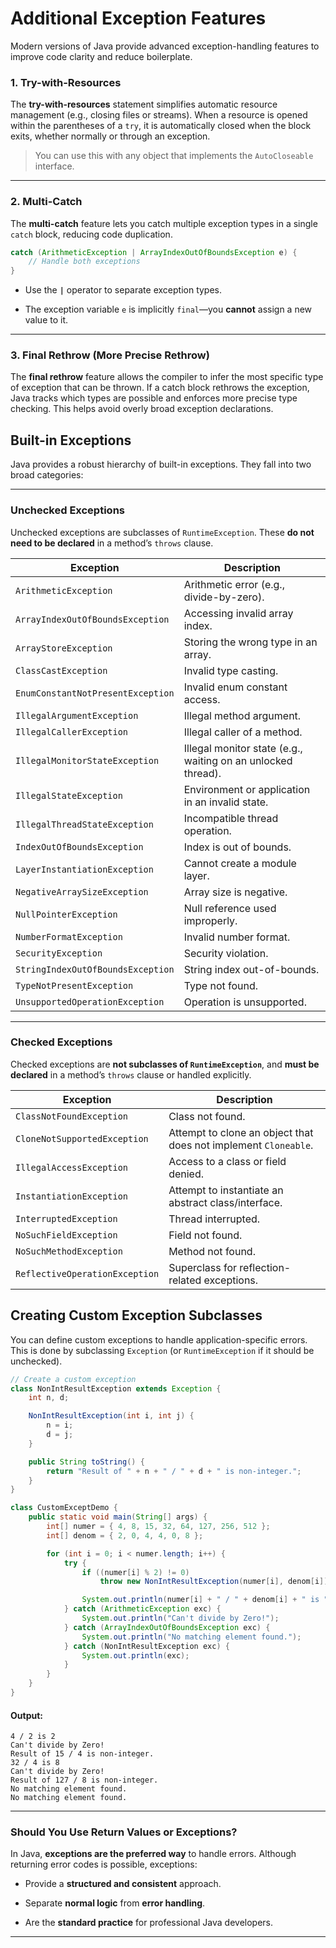 
# Additional Exception Features

Modern versions of Java provide advanced exception-handling features to improve code clarity and reduce boilerplate.

### 1. Try-with-Resources

The **try-with-resources** statement simplifies automatic resource management (e.g., closing files or streams). When a resource is opened within the parentheses of a `try`, it is automatically closed when the block exits, whether normally or through an exception.

> You can use this with any object that implements the `AutoCloseable` interface.

---

### 2. Multi-Catch

The **multi-catch** feature lets you catch multiple exception types in a single `catch` block, reducing code duplication.

```java
catch (ArithmeticException | ArrayIndexOutOfBoundsException e) {
	// Handle both exceptions
}
```

- Use the **`|`** operator to separate exception types.
    
- The exception variable `e` is implicitly `final`—you **cannot** assign a new value to it.

---

### 3. Final Rethrow (More Precise Rethrow)

The **final rethrow** feature allows the compiler to infer the most specific type of exception that can be thrown. If a catch block rethrows the exception, Java tracks which types are possible and enforces more precise type checking. This helps avoid overly broad exception declarations.


## Built-in Exceptions

Java provides a robust hierarchy of built-in exceptions. They fall into two broad categories:

---

###  Unchecked Exceptions

Unchecked exceptions are subclasses of `RuntimeException`. These **do not need to be declared** in a method’s `throws` clause.

|Exception|Description|
|---|---|
|`ArithmeticException`|Arithmetic error (e.g., divide-by-zero).|
|`ArrayIndexOutOfBoundsException`|Accessing invalid array index.|
|`ArrayStoreException`|Storing the wrong type in an array.|
|`ClassCastException`|Invalid type casting.|
|`EnumConstantNotPresentException`|Invalid enum constant access.|
|`IllegalArgumentException`|Illegal method argument.|
|`IllegalCallerException`|Illegal caller of a method.|
|`IllegalMonitorStateException`|Illegal monitor state (e.g., waiting on an unlocked thread).|
|`IllegalStateException`|Environment or application in an invalid state.|
|`IllegalThreadStateException`|Incompatible thread operation.|
|`IndexOutOfBoundsException`|Index is out of bounds.|
|`LayerInstantiationException`|Cannot create a module layer.|
|`NegativeArraySizeException`|Array size is negative.|
|`NullPointerException`|Null reference used improperly.|
|`NumberFormatException`|Invalid number format.|
|`SecurityException`|Security violation.|
|`StringIndexOutOfBoundsException`|String index out-of-bounds.|
|`TypeNotPresentException`|Type not found.|
|`UnsupportedOperationException`|Operation is unsupported.|

---

### Checked Exceptions

Checked exceptions are **not subclasses of `RuntimeException`**, and **must be declared** in a method’s `throws` clause or handled explicitly.

|Exception|Description|
|---|---|
|`ClassNotFoundException`|Class not found.|
|`CloneNotSupportedException`|Attempt to clone an object that does not implement `Cloneable`.|
|`IllegalAccessException`|Access to a class or field denied.|
|`InstantiationException`|Attempt to instantiate an abstract class/interface.|
|`InterruptedException`|Thread interrupted.|
|`NoSuchFieldException`|Field not found.|
|`NoSuchMethodException`|Method not found.|
|`ReflectiveOperationException`|Superclass for reflection-related exceptions.|


## Creating Custom Exception Subclasses

You can define custom exceptions to handle application-specific errors. This is done by subclassing `Exception` (or `RuntimeException` if it should be unchecked).


```java
// Create a custom exception
class NonIntResultException extends Exception {
	int n, d;

	NonIntResultException(int i, int j) {
		n = i;
		d = j;
	}

	public String toString() {
		return "Result of " + n + " / " + d + " is non-integer.";
	}
}

class CustomExceptDemo {
	public static void main(String[] args) {
		int[] numer = { 4, 8, 15, 32, 64, 127, 256, 512 };
		int[] denom = { 2, 0, 4, 4, 0, 8 };

		for (int i = 0; i < numer.length; i++) {
			try {
				if ((numer[i] % 2) != 0)
					throw new NonIntResultException(numer[i], denom[i]);

				System.out.println(numer[i] + " / " + denom[i] + " is " + numer[i] / denom[i]);
			} catch (ArithmeticException exc) {
				System.out.println("Can't divide by Zero!");
			} catch (ArrayIndexOutOfBoundsException exc) {
				System.out.println("No matching element found.");
			} catch (NonIntResultException exc) {
				System.out.println(exc);
			}
		}
	}
}
```

#### Output:

```
4 / 2 is 2
Can't divide by Zero!
Result of 15 / 4 is non-integer.
32 / 4 is 8
Can't divide by Zero!
Result of 127 / 8 is non-integer.
No matching element found.
No matching element found.
```

---

### Should You Use Return Values or Exceptions?

In Java, **exceptions are the preferred way** to handle errors. Although returning error codes is possible, exceptions:

- Provide a **structured and consistent** approach.
    
- Separate **normal logic** from **error handling**.
    
- Are the **standard practice** for professional Java developers.
    

---

